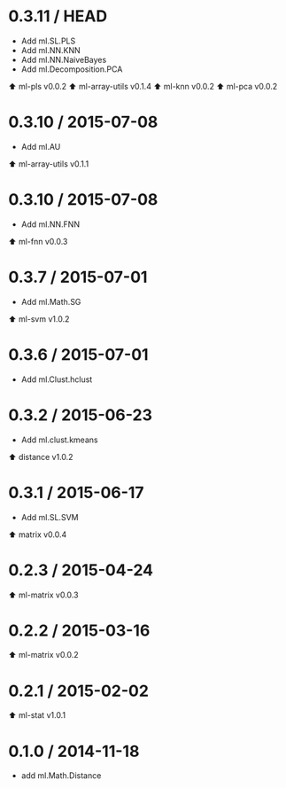 0.3.11 / HEAD
==================

* Add ml.SL.PLS
* Add ml.NN.KNN
* Add ml.NN.NaiveBayes
* Add ml.Decomposition.PCA

:arrow_up: ml-pls v0.0.2
:arrow_up: ml-array-utils v0.1.4
:arrow_up: ml-knn v0.0.2
:arrow_up: ml-pca v0.0.2

0.3.10 / 2015-07-08
==================

* Add ml.AU

:arrow_up: ml-array-utils v0.1.1

0.3.10 / 2015-07-08
==================

* Add ml.NN.FNN

:arrow_up: ml-fnn v0.0.3

0.3.7 / 2015-07-01
==================

* Add ml.Math.SG

:arrow_up: ml-svm v1.0.2

0.3.6 / 2015-07-01
==================

* Add ml.Clust.hclust


0.3.2 / 2015-06-23
==================

* Add ml.clust.kmeans

:arrow_up: distance v1.0.2

0.3.1 / 2015-06-17
==================

* Add ml.SL.SVM

:arrow_up: matrix v0.0.4

0.2.3 / 2015-04-24
==================

:arrow_up: ml-matrix v0.0.3

0.2.2 / 2015-03-16
==================

:arrow_up: ml-matrix v0.0.2

0.2.1 / 2015-02-02
==================

:arrow_up: ml-stat v1.0.1

0.1.0 / 2014-11-18
===================

* add ml.Math.Distance
